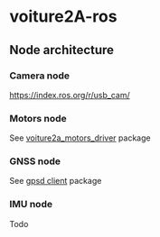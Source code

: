 # voiture2A-ros

## Node architecture

### Camera node
https://index.ros.org/r/usb_cam/

### Motors node
See [voiture2a_motors_driver](./src/voiture2a_motors_driver/README.md) package

### GNSS node
See [gpsd client](./src/gpsd_client/README.md) package

### IMU node
Todo